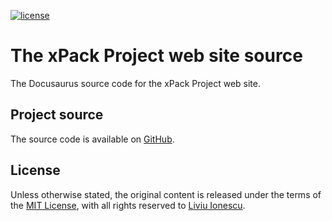 
[![license](https://img.shields.io/github/license/xpack/web-preview-docusaurus)](https://github.com/xpack/web-preview-docusaurus/blob/master/LICENSE)


# The xPack Project web site source

The Docusaurus source code for the xPack Project web site.


## Project source


The source code is available on
[GitHub](https://github.com/xpack/web-preview-docusaurus/).


## License

Unless otherwise stated, the original content is released under the terms of the
[MIT License](https://opensource.org/licenses/mit/),
with all rights reserved to
[Liviu Ionescu](https://github.com/ilg-ul).
